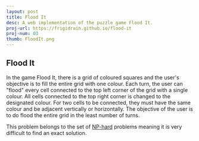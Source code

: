 ```yaml
---
layout: post
title: Flood It
desc: A web implementation of the puzzle game Flood It.
proj-url: https://frigidrain.github.io/flood-it
proj-num: 03
thumb: FloodIt.png
---
```




## Flood It

In the game Flood It, there is a grid of coloured squares and the user's objective is to fill the entire grid with one colour. Each turn, the user can "flood" every cell connected to the top left corner of the grid with a single colour. All cells connected to the top right corner is changed to the designated colour. For two cells to be connected, they must have the same colour and be adjacent vertically or horizontally. The objective of the user is to do flood the entire grid in the least number of turns.

This problem belongs to the set of [NP-hard](https://en.wikipedia.org/wiki/NP-hardness) problems meaning it is very difficult to find an exact solution.